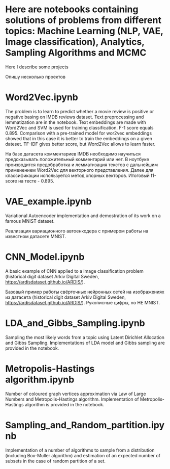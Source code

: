 # Here are notebooks containing solutions of problems from different topics: Machine Learning (NLP, VAE, Image classification), Analytics, Sampling Algorithms and MCMC
Here I describe some projects

Опишу несколько проектов
# Word2Vec.ipynb
The problem is to learn to predict whether a movie review is positive or negative basing on IMDB reviews dataset. Text preprocessing and lemmatization are in the notebook. Text embeddings are made with Word2Vec and SVM is used for training classification. F-1 score equals 0.895. Comparison with a pre-trained model for wor2vec embeddings showed that in this case it is better to train the embeddings on a given dateset.
TF-IDF gives better score, but Word2Vec allows to learn faster.

На базе датасета комментариев IMDB необходимо научиться предсказывать положительный комментарий или нет. В ноутбуке производится предобработка и лемматизация текстов с дальнейшим применением Word2Vec для векторного представления. Далее для классификации используется метод опорных векторов. Итоговый f1-score на тесте - 0.895.
# VAE_example.ipynb
Variational Autoencoder implementation and demostration of its work on a famous MNIST dataset.

Реализация вариационного автоенкодера с примером работы на известном датасете MNIST.
# CNN_Model.ipynb
A basic example of CNN applied to a image classification problem (historical digit dataset Arkiv Digital Sweden, https://ardisdataset.github.io/ARDIS/).

Базовый пример работы свёрточных нейронных сетей на изображениях из датасета (historical digit dataset Arkiv Digital Sweden, https://ardisdataset.github.io/ARDIS/). Рукописные цифры, но НЕ MNIST.
# LDA_and_Gibbs_Sampling.ipynb
Sampling the most likely words from a topic using Latent Dirichlet Allocation and Gibbs Sampling. Implementations of LDA model and Gibbs sampling are provided in the notebook.
# Metropolis-Hastings algorithm.ipynb
Number of coloured graph vertices approximation via Law of Large Numbers and Metropolis-Hastings algorithm. Implementation of Metropolis-Hastings algorithm is provided in the notebook.
# Sampling_and_Random_partition.ipynb
Implementation of a number of algorithms to sample from a distribution (including Box-Muller algorithm) and estimation of an expected number of subsets in the case of random partition of a set.

